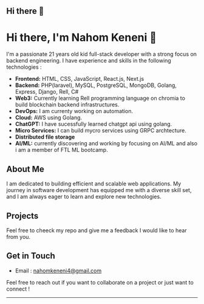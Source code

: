 ## Hi there 👋



# Hi there, I'm Nahom Keneni 👋

I'm a passionate 21 years old kid full-stack developer with a strong focus on backend engineering. I have experience and skills in the following technologies :

- **Frontend:** HTML, CSS, JavaScript, React.js, Next.js
- **Backend:** PHP(laravel), MySQL, PostgreSQL, MongoDB, Golang, Express, Django, Rell, C#
- **Web3:** Currently learning Rell programming language on chromia to build blockchain backend infrastructures.
- **DevOps:** I am currenty working on automation.
- **Cloud:** AWS using Golang.
- **ChatGPT:** I have sucessfully learned chatgpt api using golang.
- **Micro Services:** I can build mycro services using GRPC archtecture.
- **Distributed file storage**
- **AI/ML:** currently discovering and working by focusing on AI/ML and also i am a member of FTL ML bootcamp.

 ## About Me

I am dedicated to building efficient and scalable web applications. My journey in software development has equipped me with a diverse skill set, and I am always eager to learn and explore new technologies.


## Projects

Feel free to cheeck my repo and give me a feedback I would like to hear from you.


## Get in Touch

 -   Email : [nahomkeneni4@gmail.com](mailto:nahomkeneni4@gmail.com)



Feel free to reach out if you want to collaborate on a project or just want to connect !

---



